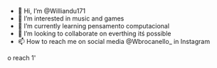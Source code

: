 - 👋 Hi, I’m @Williandu171
- 👀 I’m interested in music and games
- 🌱 I’m currently learning pensamento computacional
- 💞️ I’m looking to collaborate on everthing itś possible
- 📫 How to reach me on social media @Wbrocanello_  in Instagram

<!---
Williandu171/Williandu171 is a ✨ special ✨ repository because its `README.md` (this file) appears on your GitHub profile.
You can click the Preview link to take a look at your changes.
--->
o reach 1'
